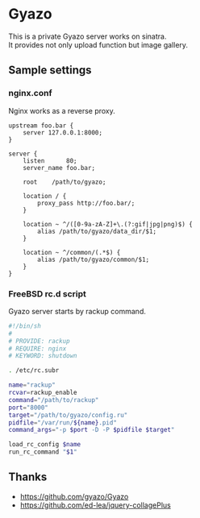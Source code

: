 # Gyazo

This is a private Gyazo server works on sinatra.  
It provides not only upload function but image gallery.

## Sample settings

### nginx.conf

Nginx works as a reverse proxy.

```
upstream foo.bar {
    server 127.0.0.1:8000;
}

server {
    listen      80;
    server_name foo.bar;

    root    /path/to/gyazo;

    location / {
        proxy_pass http://foo.bar/;
    }

    location ~ ^/([0-9a-zA-Z]+\.(?:gif|jpg|png)$) {
        alias /path/to/gyazo/data_dir/$1;
    }

    location ~ ^/common/(.*$) {
        alias /path/to/gyazo/common/$1;
    }
}
```

### FreeBSD rc.d script

Gyazo server starts by rackup command.

```sh
#!/bin/sh
#
# PROVIDE: rackup
# REQUIRE: nginx
# KEYWORD: shutdown

. /etc/rc.subr

name="rackup"
rcvar=rackup_enable
command="/path/to/rackup"
port="8000"
target="/path/to/gyazo/config.ru"
pidfile="/var/run/${name}.pid"
command_args="-p $port -D -P $pidfile $target"

load_rc_config $name
run_rc_command "$1"
```

## Thanks

- https://github.com/gyazo/Gyazo
- https://github.com/ed-lea/jquery-collagePlus
